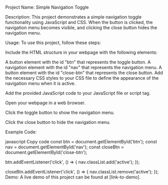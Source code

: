 Project Name: Simple Navigation Toggle

Description:
This project demonstrates a simple navigation toggle functionality using JavaScript and CSS. When the button is clicked, the navigation menu becomes visible, and clicking the close button hides the navigation menu.

Usage:
To use this project, follow these steps:

Include the HTML structure in your webpage with the following elements:

A button element with the id "btn" that represents the toggle button.
A navigation element with the id "nav" that represents the navigation menu.
A button element with the id "close-btn" that represents the close button.
Add the necessary CSS styles to your CSS file to define the appearance of the navigation menu when it is active.

Add the provided JavaScript code to your JavaScript file or script tag.

Open your webpage in a web browser.

Click the toggle button to show the navigation menu.

Click the close button to hide the navigation menu.

Example Code:

javascript
Copy code
const btn = document.getElementById('btn');
const nav = document.getElementById('nav');
const closeBtn = document.getElementById('close-btn');

btn.addEventListener('click', () => {
    nav.classList.add('active');
});

closeBtn.addEventListener('click', () => {
    nav.classList.remove('active');
});
Demo:
A live demo of this project can be found at [link-to-demo].